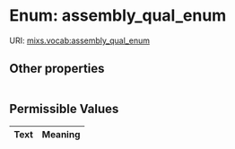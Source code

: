 
# Enum: assembly_qual_enum




URI: [mixs.vocab:assembly_qual_enum](https://w3id.org/mixs/vocab/assembly_qual_enum)


## Other properties

|  |  |  |
| --- | --- | --- |

## Permissible Values

| Text | Meaning |
| :--- | --------: |

